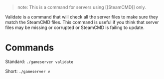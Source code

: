 > note: This is a command for servers using [[SteamCMD]] only.

Validate is a command that will check all the server files to make sure they match the SteamCMD files. This command is useful if you think that server files may be missing or corrupted or SteamCMD is failing to update.

# Commands

Standard: `./gameserver validate`

Short: `./gameserver v`